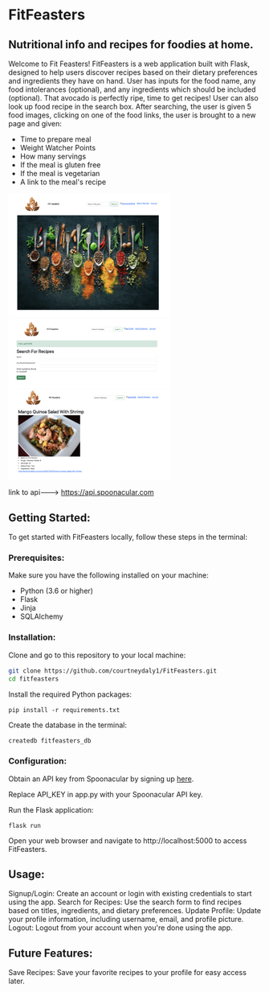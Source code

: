 # FitFeasters
## Nutritional info and recipes for foodies at home.

Welcome to Fit Feasters! FitFeasters is a web application built with Flask, designed to help users discover recipes based on their dietary preferences and ingredients they have on hand. User has inputs for the food name, any food intolerances (optional), and any ingredients which should be included (optional). That avocado is perfectly ripe, time to get recipes! User can also look up food recipe in the search box. After searching, the user is given 5 food images, clicking on one of the food links, the user is brought to a new page and given:
- Time to prepare meal
- Weight Watcher Points
- How many servings
- If the meal is gluten free
- If the meal is vegetarian
- A link to the meal's recipe 



<img src="screenshots/1.png" width="324"> <br>
<img src="screenshots/2.png" width="324"> <br> 
<img src="screenshots/3.png" width="324"> 




link to api---> https://api.spoonacular.com

## Getting Started: <br>
To get started with FitFeasters locally, follow these steps in the terminal:
 
### Prerequisites: <br>
Make sure you have the following installed on your machine:

- Python (3.6 or higher)
- Flask
- Jinja
- SQLAlchemy

### Installation: <br>

Clone and go to this repository to your local machine:
```bash
git clone https://github.com/courtneydaly1/FitFeasters.git 
cd fitfeasters
```
Install the required Python packages:
    
    pip install -r requirements.txt

Create the database in the terminal:
    
    createdb fitfeasters_db

### Configuration:
Obtain an API key from Spoonacular by signing up [here](https://spoonacular.com/food-api/pricing).

Replace API_KEY in app.py with your Spoonacular API key.


Run the Flask application:

    flask run 

Open your web browser and navigate to http://localhost:5000 to access FitFeasters.

## Usage:

Signup/Login: Create an account or login with existing credentials to start using the app.
Search for Recipes: Use the search form to find recipes based on titles, ingredients, and dietary preferences.
Update Profile: Update your profile information, including username, email, and profile picture.
Logout: Logout from your account when you're done using the app.

## Future Features:

Save Recipes: Save your favorite recipes to your profile for easy access later.
